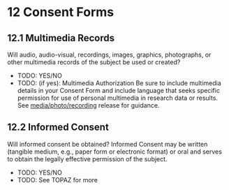 # 12 Consent Forms

## 12.1 Multimedia Records
Will audio, audio-visual, recordings, images, graphics, photographs, or other multimedia records of the subject be used or created?

* TODO: YES/NO
* TODO: (if yes): Multimedia Authorization
Be sure to include multimedia details in your Consent Form and include language that seeks specific permission for use of personal multimedia in research data or results. See [media/photo/recording](https://www.montana.edu/orc/irb/guidelines.html) release for guidance.

## 12.2 Informed Consent
Will informed consent be obtained? Informed Consent may be written (tangible medium, e.g., paper form or electronic format) or oral and serves to obtain the legally effective permission of the subject.

* TODO: YES/NO
* TODO: See TOPAZ for more
